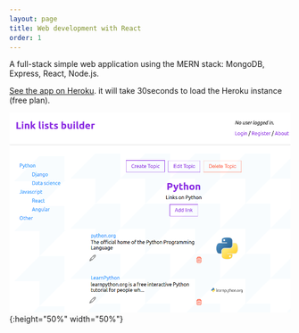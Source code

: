 ```yaml
---
layout: page
title: Web development with React
order: 1
---
```


A full-stack simple web application using the MERN stack: MongoDB, Express, React, Node.js.

[See the app on Heroku](https://afternoon-cliffs-39431.herokuapp.com). it will take 30seconds to load the Heroku instance (free plan).

![Link lists builder screenshot](images/link-lists-builder-1.png){:height="50%" width="50%"}